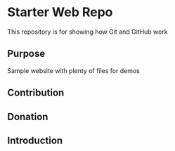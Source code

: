 # Starter Web Repo

This repository is for showing how Git and GitHub work

## Purpose

Sample website with plenty of files for demos

## Contribution

## Donation

## Introduction

